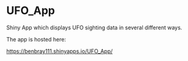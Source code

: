 UFO_App
=======

Shiny App which displays UFO sighting data in several different ways.

The app is hosted here:

https://benbray111.shinyapps.io/UFO_App/
